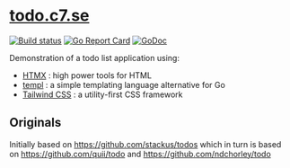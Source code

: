 # [todo.c7.se](https://todo.c7.se)

[![Build status](https://github.com/c7/todo.c7.se/actions/workflows/test.yml/badge.svg?branch=main)](https://github.com/c7/todo.c7.se/actions/workflows/test.yml)
[![Go Report Card](https://goreportcard.com/badge/github.com/c7/todo.c7.se)](https://goreportcard.com/report/github.com/c7/todo.c7.se)
[![GoDoc](https://img.shields.io/badge/godoc-reference-blue.svg?style=flat)](https://pkg.go.dev/github.com/c7/todo.c7.se)

Demonstration of a todo list application using:

- [HTMX](https://htmx.org) : high power tools for HTML
- [templ](https://templ.guide) : a simple templating language alternative for Go
- [Tailwind CSS](https://tailwindcss.com) : a utility-first CSS framework

## Originals

Initially based on <https://github.com/stackus/todos>
which in turn is based on <https://github.com/quii/todo>
and <https://github.com/ndchorley/todo>
